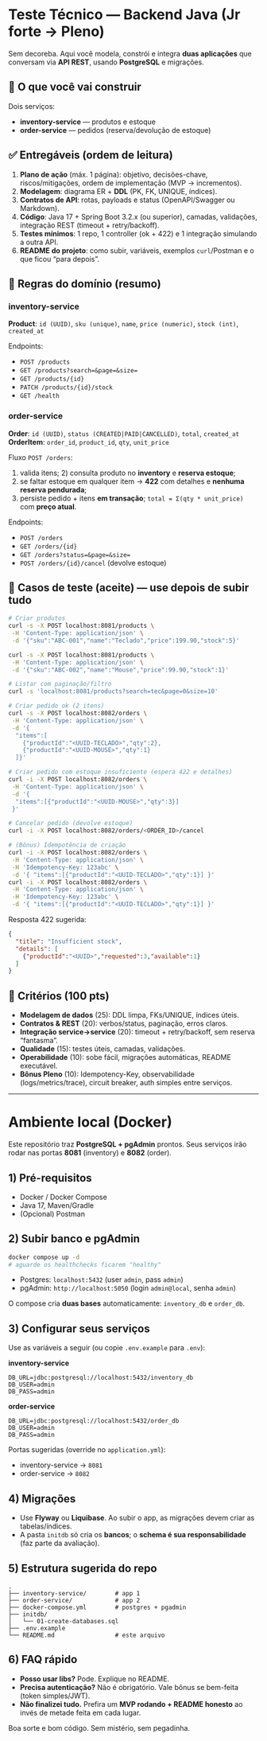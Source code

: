 # Teste Técnico — Backend Java (Jr forte → Pleno)
Sem decoreba. Aqui você modela, constrói e integra **duas aplicações** que conversam via **API REST**, usando **PostgreSQL** e migrações.

## 👀 O que você vai construir
Dois serviços:
- **inventory-service** — produtos e estoque
- **order-service** — pedidos (reserva/devolução de estoque)

## ✅ Entregáveis (ordem de leitura)
1. **Plano de ação** (máx. 1 página): objetivo, decisões-chave, riscos/mitigações, ordem de implementação (MVP → incrementos).
2. **Modelagem**: diagrama ER + **DDL** (PK, FK, UNIQUE, índices).
3. **Contratos de API**: rotas, payloads e status (OpenAPI/Swagger ou Markdown).
4. **Código**: Java 17 + Spring Boot 3.2.x (ou superior), camadas, validações, integração REST (timeout + retry/backoff).
5. **Testes mínimos**: 1 repo, 1 controller (ok + 422) e 1 integração simulando a outra API.
6. **README do projeto**: como subir, variáveis, exemplos `curl`/Postman e o que ficou “para depois”.

## 🧩 Regras do domínio (resumo)
### inventory-service
**Product**: `id (UUID)`, `sku (unique)`, `name`, `price (numeric)`, `stock (int)`, `created_at`

Endpoints:
- `POST /products`
- `GET /products?search=&page=&size=`
- `GET /products/{id}`
- `PATCH /products/{id}/stock`
- `GET /health`

### order-service
**Order**: `id (UUID)`, `status (CREATED|PAID|CANCELLED)`, `total`, `created_at`  
**OrderItem**: `order_id`, `product_id`, `qty`, `unit_price`

Fluxo `POST /orders`:
1) valida itens; 2) consulta produto no **inventory** e **reserva estoque**;  
3) se faltar estoque em qualquer item → **422** com detalhes e **nenhuma reserva pendurada**;  
4) persiste pedido + itens **em transação**; `total = Σ(qty * unit_price)` com **preço atual**.

Endpoints:
- `POST /orders`
- `GET /orders/{id}`
- `GET /orders?status=&page=&size=`
- `POST /orders/{id}/cancel` (devolve estoque)

## 🧪 Casos de teste (aceite) — use depois de subir tudo
```bash
# Criar produtos
curl -s -X POST localhost:8081/products \
 -H 'Content-Type: application/json' \
 -d '{"sku":"ABC-001","name":"Teclado","price":199.90,"stock":5}'

curl -s -X POST localhost:8081/products \
 -H 'Content-Type: application/json' \
 -d '{"sku":"ABC-002","name":"Mouse","price":99.90,"stock":1}'

# Listar com paginação/filtro
curl -s 'localhost:8081/products?search=tec&page=0&size=10'

# Criar pedido ok (2 itens)
curl -s -X POST localhost:8082/orders \
 -H 'Content-Type: application/json' \
 -d '{
  "items":[
    {"productId":"<UUID-TECLADO>","qty":2},
    {"productId":"<UUID-MOUSE>","qty":1}
  ]}'

# Criar pedido com estoque insuficiente (espera 422 e detalhes)
curl -i -X POST localhost:8082/orders \
 -H 'Content-Type: application/json' \
 -d '{
  "items":[{"productId":"<UUID-MOUSE>","qty":3}]
 }'

# Cancelar pedido (devolve estoque)
curl -i -X POST localhost:8082/orders/<ORDER_ID>/cancel

# (Bônus) Idempotência de criação
curl -i -X POST localhost:8082/orders \
 -H 'Content-Type: application/json' \
 -H 'Idempotency-Key: 123abc' \
 -d '{ "items":[{"productId":"<UUID-TECLADO>","qty":1}] }'
curl -i -X POST localhost:8082/orders \
 -H 'Content-Type: application/json' \
 -H 'Idempotency-Key: 123abc' \
 -d '{ "items":[{"productId":"<UUID-TECLADO>","qty":1}] }'
```

Resposta 422 sugerida:
```json
{
  "title": "Insufficient stock",
  "details": [
    {"productId":"<UUID>","requested":3,"available":1}
  ]
}
```

## 🧮 Critérios (100 pts)
- **Modelagem de dados** (25): DDL limpa, FKs/UNIQUE, índices úteis.
- **Contratos & REST** (20): verbos/status, paginação, erros claros.
- **Integração service→service** (20): timeout + retry/backoff, sem reserva “fantasma”.
- **Qualidade** (15): testes úteis, camadas, validações.
- **Operabilidade** (10): sobe fácil, migrações automáticas, README executável.
- **Bônus Pleno** (10): Idempotency-Key, observabilidade (logs/metrics/trace), circuit breaker, auth simples entre serviços.

---

# Ambiente local (Docker)
Este repositório traz **PostgreSQL + pgAdmin** prontos. Seus serviços irão rodar nas portas **8081** (inventory) e **8082** (order).

## 1) Pré-requisitos
- Docker / Docker Compose
- Java 17, Maven/Gradle
- (Opcional) Postman

## 2) Subir banco e pgAdmin
```bash
docker compose up -d
# aguarde os healthchecks ficarem "healthy"
```

- Postgres: `localhost:5432` (user `admin`, pass `admin`)
- pgAdmin: `http://localhost:5050` (login `admin@local`, senha `admin`)

O compose cria **duas bases** automaticamente: `inventory_db` e `order_db`.

## 3) Configurar seus serviços
Use as variáveis a seguir (ou copie `.env.example` para `.env`):

**inventory-service**
```
DB_URL=jdbc:postgresql://localhost:5432/inventory_db
DB_USER=admin
DB_PASS=admin
```

**order-service**
```
DB_URL=jdbc:postgresql://localhost:5432/order_db
DB_USER=admin
DB_PASS=admin
```

Portas sugeridas (override no `application.yml`):
- inventory-service → `8081`
- order-service → `8082`

## 4) Migrações
- Use **Flyway** ou **Liquibase**. Ao subir o app, as migrações devem criar as tabelas/índices.
- A pasta `initdb` só cria os **bancos**; o **schema é sua responsabilidade** (faz parte da avaliação).

## 5) Estrutura sugerida do repo
```
.
├── inventory-service/        # app 1
├── order-service/            # app 2
├── docker-compose.yml        # postgres + pgadmin
├── initdb/
│   └── 01-create-databases.sql
├── .env.example
└── README.md                 # este arquivo
```

## 6) FAQ rápido
- **Posso usar libs?** Pode. Explique no README.
- **Precisa autenticação?** Não é obrigatório. Vale bônus se bem-feita (token simples/JWT).
- **Não finalizei tudo.** Prefira um **MVP rodando + README honesto** ao invés de metade feita em cada lugar.

Boa sorte e bom código. Sem mistério, sem pegadinha.
